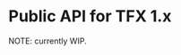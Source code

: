# Public API for TFX 1.x

<!-- (b/181877171): update when API doc is ready.-->
NOTE: currently WIP.
